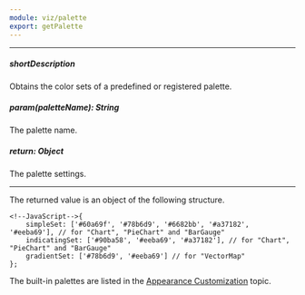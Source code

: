 ```yaml
---
module: viz/palette
export: getPalette
---
```

---
##### shortDescription
Obtains the color sets of a predefined or registered palette.

##### param(paletteName): String
The palette name.

##### return: Object
The palette settings.

---
The returned value is an object of the following structure.

	<!--JavaScript-->{
		simpleSet: ['#60a69f', '#78b6d9', '#6682bb', '#a37182', '#eeba69'], // for "Chart", "PieChart" and "BarGauge" 
		indicatingSet: ['#90ba58', '#eeba69', '#a37182'], // for "Chart", "PieChart" and "BarGauge"
		gradientSet: ['#78b6d9', '#eeba69'] // for "VectorMap"
	};

The built-in palettes are listed in the [Appearance Customization](/concepts/05%20Widgets/zz%20Common/10%20Data%20Visualization%20Widgets/70%20Appearance%20Customization/1%20Palettes/10%20Palettes.md '/Documentation/Guide/Widgets/Common/Data_Visualization_Widgets/Appearance_Customization/#Palettes') topic.